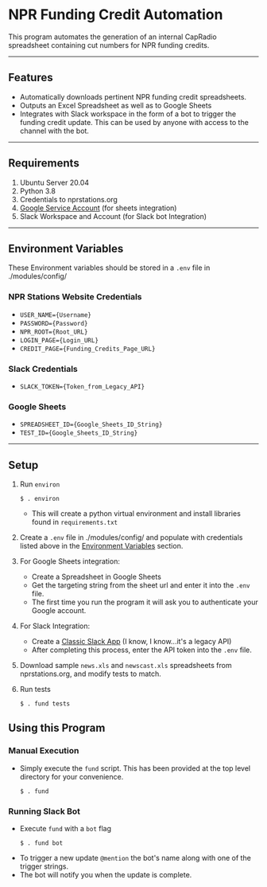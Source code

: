 # NPR Funding Credit Automation

This program automates the generation of an internal CapRadio spreadsheet containing cut numbers for NPR funding credits. 

---

## Features
- Automatically downloads pertinent NPR funding credit spreadsheets.
- Outputs an Excel Spreadsheet as well as to Google Sheets
- Integrates with Slack workspace in the form of a bot to trigger the funding credit update. This can be used by anyone with access to the channel with the bot.

---

## Requirements
1. Ubuntu Server 20.04
2. Python 3.8
4. Credentials to nprstations.org
5. [Google Service Account](https://cloud.google.com/docs/authentication/production#create_service_account) (for sheets integration)
6. Slack Workspace and Account (for Slack bot Integration)

---

## Environment Variables

These Environment variables should be stored in a `.env` file in ./modules/config/

### NPR Stations Website Credentials
- `USER_NAME={Username}`
- `PASSWORD={Password}`
- `NPR_ROOT={Root_URL}`
- `LOGIN_PAGE={Login_URL}`
- `CREDIT_PAGE={Funding_Credits_Page_URL}`

### Slack Credentials
- `SLACK_TOKEN={Token_from_Legacy_API}`

### Google Sheets
- `SPREADSHEET_ID={Google_Sheets_ID_String}`
- `TEST_ID={Google_Sheets_ID_String}`

----

## Setup
1. Run `environ`
    ```
    $ . environ
    ```
    - This will create a python virtual environment and install libraries found in `requirements.txt`

2. Create a `.env` file in ./modules/config/ and populate with credentials listed above in the [Environment Variables](#environment-variables) section.

3. For Google Sheets integration:
    - Create a Spreadsheet in Google Sheets
    - Get the targeting string from the sheet url and enter it into the `.env` file.
    - The first time you run the program it will ask you to authenticate your Google account.

4. For Slack Integration:
    - Create a [Classic Slack App](https://slack.dev/python-slackclient/) (I know, I know...it's a legacy API)
    - After completing this process, enter the API token into the `.env` file.

5. Download sample `news.xls` and `newscast.xls` spreadsheets from nprstations.org, and modify tests to match. 

6. Run tests
    ```
    $ . fund tests
    ```


## Using this Program

### Manual Execution
- Simply execute the `fund` script. This has been provided at the top level directory for your convenience.
    ```
    $ . fund
    ```

### Running Slack Bot
- Execute `fund` with a `bot` flag
    ```
    $ . fund bot
    ```
- To trigger a new update `@mention` the bot's name along with one of the trigger strings. 
- The bot will notify you when the update is complete. 